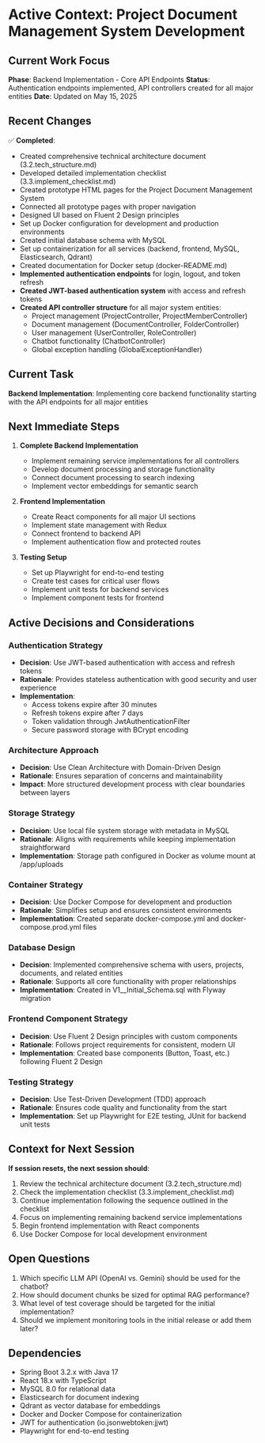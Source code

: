 # Active Context: Project Document Management System Development

## Current Work Focus
**Phase**: Backend Implementation - Core API Endpoints
**Status**: Authentication endpoints implemented, API controllers created for all major entities
**Date**: Updated on May 15, 2025

## Recent Changes
✅ **Completed**:
- Created comprehensive technical architecture document (3.2.tech_structure.md)
- Developed detailed implementation checklist (3.3.implement_checklist.md)
- Created prototype HTML pages for the Project Document Management System
- Connected all prototype pages with proper navigation
- Designed UI based on Fluent 2 Design principles
- Set up Docker configuration for development and production environments
- Created initial database schema with MySQL
- Set up containerization for all services (backend, frontend, MySQL, Elasticsearch, Qdrant)
- Created documentation for Docker setup (docker-README.md)
- **Implemented authentication endpoints** for login, logout, and token refresh
- **Created JWT-based authentication system** with access and refresh tokens
- **Created API controller structure** for all major system entities:
  - Project management (ProjectController, ProjectMemberController)
  - Document management (DocumentController, FolderController)
  - User management (UserController, RoleController)
  - Chatbot functionality (ChatbotController)
  - Global exception handling (GlobalExceptionHandler)

## Current Task
**Backend Implementation**: Implementing core backend functionality starting with the API endpoints for all major entities

## Next Immediate Steps
1. **Complete Backend Implementation**
   - Implement remaining service implementations for all controllers
   - Develop document processing and storage functionality
   - Connect document processing to search indexing
   - Implement vector embeddings for semantic search

2. **Frontend Implementation**
   - Create React components for all major UI sections
   - Implement state management with Redux
   - Connect frontend to backend API
   - Implement authentication flow and protected routes

3. **Testing Setup**
   - Set up Playwright for end-to-end testing
   - Create test cases for critical user flows
   - Implement unit tests for backend services
   - Implement component tests for frontend

## Active Decisions and Considerations

### Authentication Strategy
- **Decision**: Use JWT-based authentication with access and refresh tokens
- **Rationale**: Provides stateless authentication with good security and user experience
- **Implementation**: 
  - Access tokens expire after 30 minutes
  - Refresh tokens expire after 7 days
  - Token validation through JwtAuthenticationFilter
  - Secure password storage with BCrypt encoding

### Architecture Approach
- **Decision**: Use Clean Architecture with Domain-Driven Design
- **Rationale**: Ensures separation of concerns and maintainability
- **Impact**: More structured development process with clear boundaries between layers

### Storage Strategy
- **Decision**: Use local file system storage with metadata in MySQL
- **Rationale**: Aligns with requirements while keeping implementation straightforward
- **Implementation**: Storage path configured in Docker as volume mount at /app/uploads

### Container Strategy
- **Decision**: Use Docker Compose for development and production
- **Rationale**: Simplifies setup and ensures consistent environments
- **Implementation**: Created separate docker-compose.yml and docker-compose.prod.yml files

### Database Design
- **Decision**: Implemented comprehensive schema with users, projects, documents, and related entities
- **Rationale**: Supports all core functionality with proper relationships
- **Implementation**: Created in V1__Initial_Schema.sql with Flyway migration

### Frontend Component Strategy
- **Decision**: Use Fluent 2 Design principles with custom components
- **Rationale**: Follows project requirements for consistent, modern UI
- **Implementation**: Created base components (Button, Toast, etc.) following Fluent 2 Design

### Testing Strategy
- **Decision**: Use Test-Driven Development (TDD) approach
- **Rationale**: Ensures code quality and functionality from the start
- **Implementation**: Set up Playwright for E2E testing, JUnit for backend unit tests

## Context for Next Session
**If session resets, the next session should**:
1. Review the technical architecture document (3.2.tech_structure.md)
2. Check the implementation checklist (3.3.implement_checklist.md)
3. Continue implementation following the sequence outlined in the checklist
4. Focus on implementing remaining backend service implementations
5. Begin frontend implementation with React components
6. Use Docker Compose for local development environment

## Open Questions
1. Which specific LLM API (OpenAI vs. Gemini) should be used for the chatbot?
2. How should document chunks be sized for optimal RAG performance?
3. What level of test coverage should be targeted for the initial implementation?
4. Should we implement monitoring tools in the initial release or add them later?

## Dependencies
- Spring Boot 3.2.x with Java 17
- React 18.x with TypeScript
- MySQL 8.0 for relational data
- Elasticsearch for document indexing
- Qdrant as vector database for embeddings
- Docker and Docker Compose for containerization
- JWT for authentication (io.jsonwebtoken:jjwt)
- Playwright for end-to-end testing 